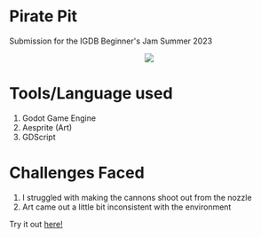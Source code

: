 # Pirate Pit
Submission for the IGDB Beginner's Jam Summer 2023

<p align="center">
  <img src="https://img.itch.zone/aW1nLzEyNTM2MDIxLnBuZw==/315x250%23c/45eAC4.png" />
</p>

# Tools/Language used
1. Godot Game Engine
2. Aesprite (Art)
3. GDScript

# Challenges Faced
1. I struggled with making the cannons shoot out from the nozzle
2. Art came out a little bit inconsistent with the environment


Try it out [here!](https://sunpk.itch.io/pirate-pit)
